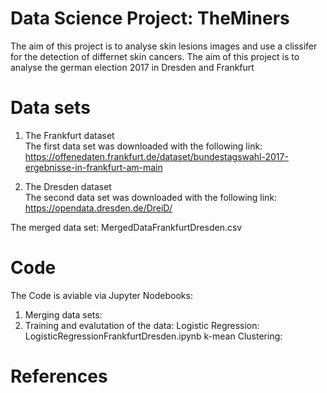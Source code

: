 # Data Science Project: TheMiners
The aim of this project is to analyse skin lesions images and use a clissifer for the detection of differnet skin cancers.
The aim of this project is to analyse the german election 2017 in Dresden and Frankfurt

# Data sets
1. The Frankfurt dataset <br>
The first data set was downloaded with the following link: https://offenedaten.frankfurt.de/dataset/bundestagswahl-2017-ergebnisse-in-frankfurt-am-main

2. The Dresden dataset <br>
The second data set was downloaded with the following link: https://opendata.dresden.de/DreiD/

The merged data set: MergedDataFrankfurtDresden.csv


# Code
The Code is aviable via Jupyter Nodebooks: <br>
1. Merging data sets: 
2. Training and evalutation of the data: 
    Logistic Regression: LogisticRegressionFrankfurtDresden.ipynb
    k-mean Clustering:


# References
